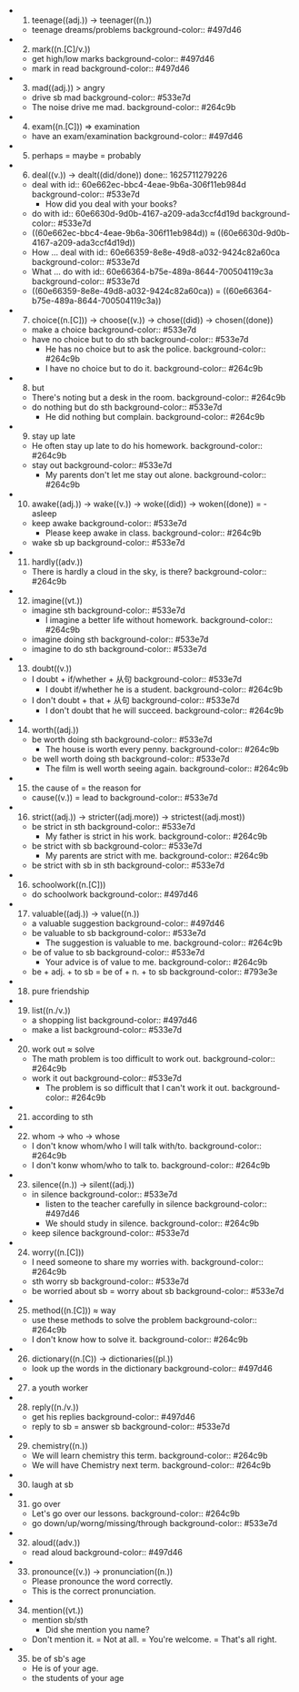 -
  1. teenage((adj.)) -> teenager((n.))
	- teenage dreams/problems
	  background-color:: #497d46
-
  2. mark((n.[C]/v.))
	- get high/low marks
	  background-color:: #497d46
	- mark in read
	  background-color:: #497d46
-
  3. mad((adj.)) > angry
	- drive sb mad
	  background-color:: #533e7d
	- The noise drive me mad.
	  background-color:: #264c9b
-
  4. exam((n.[C])) => examination
	- have an exam/examination
	  background-color:: #497d46
-
  5. perhaps = maybe = probably
-
  6. deal((v.)) -> dealt((did/done))
  done:: 1625711279226
	- deal with
	  id:: 60e662ec-bbc4-4eae-9b6a-306f11eb984d
	  background-color:: #533e7d
		- How did you deal with your books?
	- do with
	  id:: 60e6630d-9d0b-4167-a209-ada3ccf4d19d
	  background-color:: #533e7d
	- ((60e662ec-bbc4-4eae-9b6a-306f11eb984d)) ≈ ((60e6630d-9d0b-4167-a209-ada3ccf4d19d))
	- How ... deal with
	  id:: 60e66359-8e8e-49d8-a032-9424c82a60ca
	  background-color:: #533e7d
	- What ... do with
	  id:: 60e66364-b75e-489a-8644-700504119c3a
	  background-color:: #533e7d
	- ((60e66359-8e8e-49d8-a032-9424c82a60ca)) = ((60e66364-b75e-489a-8644-700504119c3a))
-
  7. choice((n.[C])) -> choose((v.)) -> chose((did)) -> chosen((done))
	- make a choice
	  background-color:: #533e7d
	- have no choice but to do sth
	  background-color:: #533e7d
		- He has no choice but to ask the police.
		  background-color:: #264c9b
		- I have no choice but to do it.
		  background-color:: #264c9b
-
  8. but
	- There's noting but a desk in the room.
	  background-color:: #264c9b
	- do nothing but do sth
	  background-color:: #533e7d
		- He did nothing but complain.
		  background-color:: #264c9b
-
  9. stay up late
	- He often stay up late to do his homework.
	  background-color:: #264c9b
	- stay out
	  background-color:: #533e7d
		- My parents don't let me stay out alone.
		  background-color:: #264c9b
-
  10. awake((adj.)) -> wake((v.)) -> woke((did)) -> woken((done)) = -asleep
	- keep awake
	  background-color:: #533e7d
		- Please keep awake in class.
		  background-color:: #264c9b
	- wake sb up
	  background-color:: #533e7d
-
  11. hardly((adv.))
	- There is hardly a cloud in the sky, is there?
	  background-color:: #264c9b
-
  12. imagine((vt.))
	- imagine sth
	  background-color:: #533e7d
		- I imagine a better life without homework.
		  background-color:: #264c9b
	- imagine doing sth
	  background-color:: #533e7d
	- imagine to do sth
	  background-color:: #533e7d
-
  13. doubt((v.))
	- I doubt + if/whether + 从句
	  background-color:: #533e7d
		- I doubt if/whether he is a student.
		  background-color:: #264c9b
	- I don't doubt + that + 从句
	  background-color:: #533e7d
		- I don't doubt that he will succeed.
		  background-color:: #264c9b
-
  14. worth((adj.))
	- be worth doing sth
	  background-color:: #533e7d
		- The house is worth every penny.
		  background-color:: #264c9b
	- be well worth doing sth
	  background-color:: #533e7d
		- The film is well worth seeing again.
		  background-color:: #264c9b
-
  15. the cause of = the reason for
	- cause((v.)) = lead to
	  background-color:: #533e7d
-
  16. strict((adj.)) -> stricter((adj.more)) -> strictest((adj.most))
	- be strict in sth
	  background-color:: #533e7d
		- My father is strict in his work.
		  background-color:: #264c9b
	- be strict with sb
	  background-color:: #533e7d
		- My parents are strict with me.
		  background-color:: #264c9b
	- be strict with sb in sth
	  background-color:: #533e7d
-
  16. schoolwork((n.[C]))
	- do schoolwork
	  background-color:: #497d46
-
  17. valuable((adj.)) -> value((n.))
	- a valuable suggestion
	  background-color:: #497d46
	- be valuable to sb
	  background-color:: #533e7d
		- The suggestion is valuable to me.
		  background-color:: #264c9b
	- be of value to sb
	  background-color:: #533e7d
		- Your advice is of value to me.
		  background-color:: #264c9b
	- be + adj. + to sb = be of + n. + to sb
	  background-color:: #793e3e
-
  18. pure friendship
-
  19. list((n./v.))
	- a shopping list
	  background-color:: #497d46
	- make a list
	  background-color:: #533e7d
-
  20. work out ≈ solve
	- The math problem is too difficult to work out.
	  background-color:: #264c9b
	- work it out
	  background-color:: #533e7d
		- The problem is so difficult that I can't work it out.
		  background-color:: #264c9b
-
  21. according to sth
-
  22. whom -> who -> whose
	- I don't know whom/who I will talk with/to.
	  background-color:: #264c9b
	- I don't konw whom/who to talk to.
	  background-color:: #264c9b
-
  23. silence((n.)) -> silent((adj.))
	- in silence
	  background-color:: #533e7d
		- listen to the teacher carefully in silence
		  background-color:: #497d46
		- We should study in silence.
		  background-color:: #264c9b
	- keep silence
	  background-color:: #533e7d
-
  24. worry((n.[C]))
	- I need someone to share my worries with.
	  background-color:: #264c9b
	- sth worry sb
	  background-color:: #533e7d
	- be worried about sb = worry about sb
	  background-color:: #533e7d
-
  25. method((n.[C])) ≈ way
	- use these methods to solve the problem
	  background-color:: #264c9b
	- I don't know how to solve it.
	  background-color:: #264c9b
-
  26. dictionary((n.[C)) -> dictionaries((pl.))
	- look up the words in the dictionary
	  background-color:: #497d46
-
  27. a youth worker
-
  28. reply((n./v.))
	- get his replies
	  background-color:: #497d46
	- reply to sb = answer sb
	  background-color:: #533e7d
-
  29. chemistry((n.))
	- We will learn chemistry this term.
	  background-color:: #264c9b
	- We will have Chemistry next term.
	  background-color:: #264c9b
-
  30. laugh at sb
-
  31. go over
	- Let's go over our lessons.
	  background-color:: #264c9b
	- go down/up/worng/missing/through
	  background-color:: #533e7d
-
  32. aloud((adv.))
	- read aloud
	  background-color:: #497d46
-
  33. pronounce((v.)) -> pronunciation((n.))
	- Please pronounce the word correctly.
	- This is the correct pronunciation.
-
  34. mention((vt.))
	- mention sb/sth
		- Did she mention you name?
	- Don't mention it. = Not at all. = You're welcome. = That's all right.
-
  35. be of sb's age
	- He is of your age.
	- the students of your age